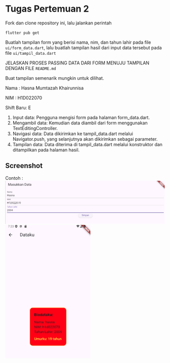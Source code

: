 # Tugas Pertemuan 2

Fork dan clone repository ini, lalu jalankan perintah 
```
flutter pub get
```
Buatlah tampilan form yang berisi nama, nim, dan tahun lahir pada file `ui/form_data.dart`, lalu buatlah tampilan hasil dari input data tersebut pada file `ui/tampil_data.dart`

JELASKAN PROSES PASSING DATA DARI FORM MENUJU TAMPILAN DENGAN FILE `README.md`

Buat tampilan semenarik mungkin untuk dilihat.


Nama : Hasna Mumtazah Khairunnisa

NIM : H1D022070

Shift Baru: E

1. Input data: Pengguna mengisi form pada halaman form_data.dart.
2. Mengambil data: Kemudian data diambil dari form menggunakan TextEditingController.
3. Navigasi data: Data dikirimkan ke tampil_data.dart melalui Navigator.push, yang selanjutnya akan dikirimkan sebagai parameter.
4. Tampilan data: Data diterima di tampil_data.dart melalui konstruktor dan ditampilkan pada halaman hasil.

## Screenshot
Contoh :
![Lampiran Form](formnya.png)
![Lampiran Hasil](hasilnya.png)
